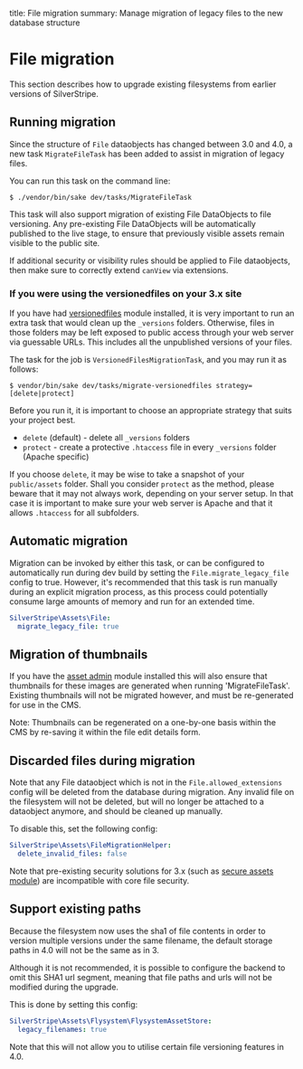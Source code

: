title: File migration
summary: Manage migration of legacy files to the new database structure

# File migration

This section describes how to upgrade existing filesystems from earlier versions of SilverStripe.

## Running migration

Since the structure of `File` dataobjects has changed between 3.0 and 4.0, a new task `MigrateFileTask`
has been added to assist in migration of legacy files.

You can run this task on the command line:

```
$ ./vendor/bin/sake dev/tasks/MigrateFileTask
```

This task will also support migration of existing File DataObjects to file versioning. Any
pre-existing File DataObjects will be automatically published to the live stage, to ensure
that previously visible assets remain visible to the public site.

If additional security or visibility rules should be applied to File dataobjects, then
make sure to correctly extend `canView` via extensions.

### If you were using the versionedfiles on your 3.x site

If you have had [versionedfiles](https://github.com/symbiote/silverstripe-versionedfiles) module installed, it is very important to run
an extra task that would clean up the `_versions` folders. Otherwise, files in those folders may be left exposed to public access
through your web server via guessable URLs. This includes all the unpublished versions of your files.

The task for the job is `VersionedFilesMigrationTask`, and you may run it as follows:

`$ vendor/bin/sake dev/tasks/migrate-versionedfiles strategy=[delete|protect]`

Before you run it, it is important to choose an appropriate strategy that suits your project best.

  - `delete` (default) - delete all `_versions` folders
  - `protect` - create a protective `.htaccess` file in every `_versions` folder (Apache specific)

If you choose `delete`, it may be wise to take a snapshot of your `public/assets` folder. 
Shall you consider `protect` as the method, please beware that it may not always work, depending on your server setup.
In that case it is important to make sure your web server is Apache and that it allows `.htaccess` for all subfolders.

## Automatic migration

Migration can be invoked by either this task, or can be configured to automatically run during dev build
by setting the `File.migrate_legacy_file` config to true. However, it's recommended that this task is
run manually during an explicit migration process, as this process could potentially consume large
amounts of memory and run for an extended time.

```yml
SilverStripe\Assets\File:
  migrate_legacy_file: true
```

## Migration of thumbnails

If you have the [asset admin](https://github.com/silverstripe/silverstripe-asset-admin) module installed
this will also ensure that thumbnails for these images are generated when running 'MigrateFileTask'.
Existing thumbnails will not be migrated however, and must be re-generated for use in the CMS.

Note: Thumbnails can be regenerated on a one-by-one basis within the CMS by re-saving it
within the file edit details form.

## Discarded files during migration

Note that any File dataobject which is not in the `File.allowed_extensions` config will be deleted
from the database during migration. Any invalid file on the filesystem will not be deleted,
but will no longer be attached to a dataobject anymore, and should be cleaned up manually.

To disable this, set the following config:

```yaml
SilverStripe\Assets\FileMigrationHelper:
  delete_invalid_files: false
```

Note that pre-existing security solutions for 3.x (such as
[secure assets module](https://github.com/silverstripe/silverstripe-secureassets))
are incompatible with core file security.

## Support existing paths

Because the filesystem now uses the sha1 of file contents in order to version multiple versions under the same
filename, the default storage paths in 4.0 will not be the same as in 3.

Although it is not recommended, it is possible to configure the backend to omit this SHA1 url segment,
meaning that file paths and urls will not be modified during the upgrade.

This is done by setting this config:

```yaml
SilverStripe\Assets\Flysystem\FlysystemAssetStore:
  legacy_filenames: true
```

Note that this will not allow you to utilise certain file versioning features in 4.0.
